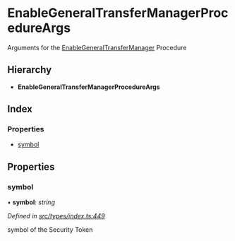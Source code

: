 # EnableGeneralTransferManagerProcedureArgs

Arguments for the [EnableGeneralTransferManager](../enums/_types_index_.proceduretype.md#enablegeneraltransfermanager) Procedure

## Hierarchy

* **EnableGeneralTransferManagerProcedureArgs**

## Index

### Properties

* [symbol](_types_index_.enablegeneraltransfermanagerprocedureargs.md#symbol)

## Properties

### symbol

• **symbol**: _string_

_Defined in_ [_src/types/index.ts:449_](https://github.com/PolymathNetwork/polymath-sdk/blob/550676f/src/types/index.ts#L449)

symbol of the Security Token

